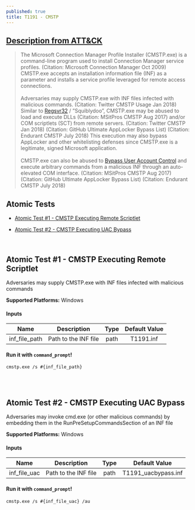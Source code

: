 ```yaml
---
published: true
title: T1191 - CMSTP
---
```

## [Description from ATT&CK](https://attack.mitre.org/wiki/Technique/T1191)
<blockquote>The Microsoft Connection Manager Profile Installer (CMSTP.exe) is a command-line program used to install Connection Manager service profiles. (Citation: Microsoft Connection Manager Oct 2009) CMSTP.exe accepts an installation information file (INF) as a parameter and installs a service profile leveraged for remote access connections.
<br/>
<br/>
Adversaries may supply CMSTP.exe with INF files infected with malicious commands. (Citation: Twitter CMSTP Usage Jan 2018) Similar to <a href="https://attack.mitre.org/techniques/T1117">Regsvr32</a> / ”Squiblydoo”, CMSTP.exe may be abused to load and execute DLLs (Citation: MSitPros CMSTP Aug 2017)  and/or COM scriptlets (SCT) from remote servers. (Citation: Twitter CMSTP Jan 2018) (Citation: GitHub Ultimate AppLocker Bypass List) (Citation: Endurant CMSTP July 2018) This execution may also bypass AppLocker and other whitelisting defenses since CMSTP.exe is a legitimate, signed Microsoft application.
<br/>
<br/>  
CMSTP.exe can also be abused to <a href="https://attack.mitre.org/techniques/T1088">Bypass User Account Control</a> and execute arbitrary commands from a malicious INF through an auto-elevated COM interface. (Citation: MSitPros CMSTP Aug 2017) (Citation: GitHub Ultimate AppLocker Bypass List) (Citation: Endurant CMSTP July 2018)</blockquote>
  
## Atomic Tests

- [Atomic Test #1 - CMSTP Executing Remote Scriptlet](#atomic-test-1---cmstp-executing-remote-scriptlet)

- [Atomic Test #2 - CMSTP Executing UAC Bypass](#atomic-test-2---cmstp-executing-uac-bypass)

<br/>

## Atomic Test #1 - CMSTP Executing Remote Scriptlet
Adversaries may supply CMSTP.exe with INF files infected with malicious commands

**Supported Platforms:** Windows


#### Inputs

| Name | Description | Type | Default Value | 
|:------:|:-------------:|:------:|:---------------:|
| inf_file_path | Path to the INF file | path | T1191.inf|

#### Run it with `command_prompt`!

```
cmstp.exe /s #{inf_file_path}
```
<br/>
<br/>


## Atomic Test #2 - CMSTP Executing UAC Bypass
Adversaries may invoke cmd.exe (or other malicious commands) by embedding them in the RunPreSetupCommandsSection of an INF file

**Supported Platforms:** Windows


#### Inputs

| Name | Description | Type | Default Value | 
|:------:|:-------------:|:------:|:---------------:|
| inf_file_uac | Path to the INF file | path | T1191_uacbypass.inf|

#### Run it with `command_prompt`!

```
cmstp.exe /s #{inf_file_uac} /au
```
<br/>
